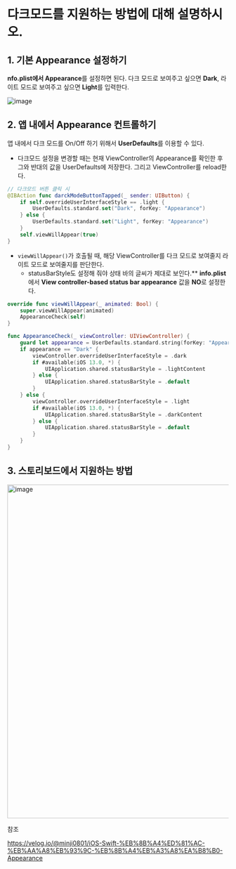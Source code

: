 # 다크모드를 지원하는 방법에 대해 설명하시오.

## 1. 기본 Appearance 설정하기

**nfo.plist에서 Appearance**를 설정하면 된다. 다크 모드로 보여주고 싶으면 **Dark**, 라이트 모드로 보여주고 싶으면 **Light**를 입력한다.

![image](https://user-images.githubusercontent.com/47033052/215959845-45073dd8-73de-4b07-8d4b-bf1a26eb66c8.png)

## 2. 앱 내에서 Appearance 컨트롤하기

앱 내에서 다크 모드를 On/Off 하기 위해서 **UserDefaults**를 이용할 수 있다.

- 다크모드 설정을 변경할 때는 현재 ViewController의 Appearance를 확인한 후 그와 반대의 값을 UserDefaults에 저장한다. 그리고 ViewController를 reload한다.

``` swift
// 다크모드 버튼 클릭 시
@IBAction func darckModeButtonTapped(_ sender: UIButton) {
	if self.overrideUserInterfaceStyle == .light {
		UserDefaults.standard.set("Dark", forKey: "Appearance")
	} else {
		UserDefaults.standard.set("Light", forKey: "Appearance")
	}
	self.viewWillAppear(true)
}
```

- `viewWillAppear()`가 호출될 때, 해당 ViewController를 다크 모드로 보여줄지 라이트 모드로 보여줄지를 판단한다.
  - statusBarStyle도 설정해 줘야 상태 바의 글씨가 제대로 보인다.** **info.plist**에서 **View controller-based status bar appearance** 값을 **NO**로 설정한다.

``` swift
override func viewWillAppear(_ animated: Bool) {
	super.viewWillAppear(animated)
	AppearanceCheck(self)
}

func AppearanceCheck(_ viewController: UIViewController) {
    guard let appearance = UserDefaults.standard.string(forKey: "Appearance") else { return }
    if appearance == "Dark" {
        viewController.overrideUserInterfaceStyle = .dark
        if #available(iOS 13.0, *) {
            UIApplication.shared.statusBarStyle = .lightContent
        } else {
            UIApplication.shared.statusBarStyle = .default
        }
    } else {
        viewController.overrideUserInterfaceStyle = .light
        if #available(iOS 13.0, *) {
            UIApplication.shared.statusBarStyle = .darkContent
        } else {
            UIApplication.shared.statusBarStyle = .default
        }
    }
}
```

## 3. 스토리보드에서 지원하는 방법

<img width="760" alt="image" src="https://user-images.githubusercontent.com/47033052/215960774-fbc1940c-c144-453e-87c3-37abf754b4a3.png">



참조

https://velog.io/@minji0801/iOS-Swift-%EB%8B%A4%ED%81%AC-%EB%AA%A8%EB%93%9C-%EB%8B%A4%EB%A3%A8%EA%B8%B0-Appearance